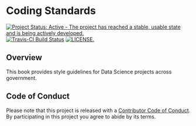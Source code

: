 # Coding Standards

[![Project Status: Active - The project has reached a stable, usable state and is being actively developed.](http://www.repostatus.org/badges/latest/active.svg)](http://www.repostatus.org/#active) [![Travis-CI Build Status](https://travis-ci.org/datasciencecampus/coding-standards.svg?branch=master)](https://travis-ci.org/datasciencecampus/coding-standards) [![LICENSE.](https://img.shields.io/badge/license-OGL--3-brightgreen.svg?style=flat)](http://www.nationalarchives.gov.uk/doc/open-government-licence/version/3/)

## Overview

This book provides style guidelines for Data Science projects across government.

## Code of Conduct

Please note that this project is released with a [Contributor Code of Conduct](CODE_OF_CONDUCT.md). By participating in this project you agree to abide by its terms.